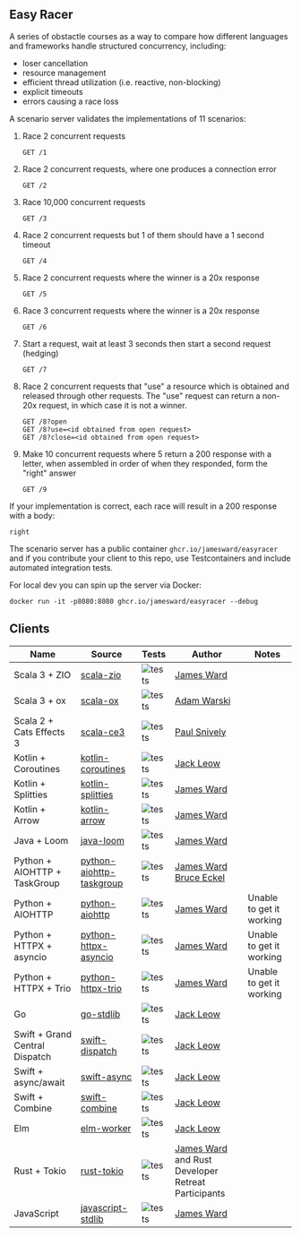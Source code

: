 Easy Racer
----------

A series of obstactle courses as a way to compare how different languages and frameworks handle structured concurrency, including:
 - loser cancellation
 - resource management
 - efficient thread utilization (i.e. reactive, non-blocking)
 - explicit timeouts
 - errors causing a race loss

A scenario server validates the implementations of 11 scenarios:

1. Race 2 concurrent requests
    ```
    GET /1
    ```

2. Race 2 concurrent requests, where one produces a connection error
    ```
    GET /2
    ```

3. Race 10,000 concurrent requests
    ```
    GET /3
    ```

4. Race 2 concurrent requests but 1 of them should have a 1 second timeout
    ```
    GET /4
    ```

5. Race 2 concurrent requests where the winner is a 20x response
    ```
    GET /5
    ```

6. Race 3 concurrent requests where the winner is a 20x response
    ```
    GET /6
    ```

7. Start a request, wait at least 3 seconds then start a second request (hedging)
    ```
    GET /7
    ```

8. Race 2 concurrent requests that "use" a resource which is obtained and released through other requests. The "use" request can return a non-20x request, in which case it is not a winner.
    ```
    GET /8?open
    GET /8?use=<id obtained from open request>
    GET /8?close=<id obtained from open request>
    ```

9. Make 10 concurrent requests where 5 return a 200 response with a letter, when assembled in order of when they responded, form the "right" answer
    ```
    GET /9
    ```

If your implementation is correct, each race will result in a 200 response with a body:
```
right
```


The scenario server has a public container `ghcr.io/jamesward/easyracer` and if you contribute your client to this repo, use Testcontainers and include automated integration tests.

For local dev you can spin up the server via Docker:
```
docker run -it -p8080:8080 ghcr.io/jamesward/easyracer --debug
```

## Clients
| Name                           | Source                                               | Tests                                                                                                     | Author                                                                                  | Notes |
|--------------------------------|------------------------------------------------------|-----------------------------------------------------------------------------------------------------------|-----------------------------------------------------------------------------------------| ----- |
| Scala 3 + ZIO                  | [scala-zio](scala-zio)                               | ![tests](https://github.com/jamesward/easyracer/actions/workflows/scala-zio.yaml/badge.svg)               | [James Ward](https://github.com/jamesward)                                              | |
| Scala 3 + ox                   | [scala-ox](scala-ox)                                 | ![tests](https://github.com/jamesward/easyracer/actions/workflows/scala-ox.yaml/badge.svg)                | [Adam Warski](https://github.com/adamw)                                                 | |
| Scala 2 + Cats Effects 3       | [scala-ce3](scala-ce3)                               | ![tests](https://github.com/jamesward/easyracer/actions/workflows/scala-ce3.yaml/badge.svg)               | [Paul Snively](https://github.com/paul-snively)                                                 | |
| Kotlin + Coroutines            | [kotlin-coroutines](kotlin-coroutines)               | ![tests](https://github.com/jamesward/easyracer/actions/workflows/kotlin-coroutines.yaml/badge.svg)       | [Jack Leow](https://github.com/jackgene)                                                | |
| Kotlin + Splitties             | [kotlin-splitties](kotlin-splitties)                 | ![tests](https://github.com/jamesward/easyracer/actions/workflows/kotlin-splitties.yaml/badge.svg)        | [James Ward](https://github.com/jamesward)                                              | |
| Kotlin + Arrow                 | [kotlin-arrow](kotlin-arrow)                         | ![tests](https://github.com/jamesward/easyracer/actions/workflows/kotlin-arrow.yaml/badge.svg)            | [James Ward](https://github.com/jamesward)                                              | |
| Java + Loom                    | [java-loom](java-loom)                               | ![tests](https://github.com/jamesward/easyracer/actions/workflows/java-loom.yaml/badge.svg)               | [James Ward](https://github.com/jamesward)                                              | |
| Python + AIOHTTP + TaskGroup   | [python-aiohttp-taskgroup](python-aiohttp-taskgroup) | ![tests](https://github.com/jamesward/easyracer/actions/workflows/python-aiohttp-taskgroup.yaml/badge.svg) | [James Ward](https://github.com/jamesward) [Bruce Eckel](https://github.com/BruceEckel) | |
| Python + AIOHTTP               | [python-aiohttp](python-aiohttp)                     | ![tests](https://github.com/jamesward/easyracer/actions/workflows/python-aiohttp.yaml/badge.svg)          | [James Ward](https://github.com/jamesward)                                              | Unable to get it working |
| Python + HTTPX + asyncio       | [python-httpx-asyncio](python-httpx-asyncio)         | ![tests](https://github.com/jamesward/easyracer/actions/workflows/python-httpx-asyncio.yaml/badge.svg)    | [James Ward](https://github.com/jamesward)                                              | Unable to get it working |
| Python + HTTPX + Trio          | [python-httpx-trio](python-httpx-trio)               | ![tests](https://github.com/jamesward/easyracer/actions/workflows/python-httpx-trio.yaml/badge.svg)       | [James Ward](https://github.com/jamesward)                                              | Unable to get it working |
| Go                             | [go-stdlib](go-stdlib)                               | ![tests](https://github.com/jamesward/easyracer/actions/workflows/go-stdlib.yaml/badge.svg)               | [Jack Leow](https://github.com/jackgene)                                                | |
| Swift + Grand Central Dispatch | [swift-dispatch](swift-dispatch)                     | ![tests](https://github.com/jamesward/easyracer/actions/workflows/swift-dispatch.yaml/badge.svg)          | [Jack Leow](https://github.com/jackgene)                                                | |
| Swift + async/await            | [swift-async](swift-async)                           | ![tests](https://github.com/jamesward/easyracer/actions/workflows/swift-async.yaml/badge.svg)             | [Jack Leow](https://github.com/jackgene)                                                | |
| Swift + Combine                | [swift-combine](swift-combine)                       | ![tests](https://github.com/jamesward/easyracer/actions/workflows/swift-combine.yaml/badge.svg)           | [Jack Leow](https://github.com/jackgene)                                                | |
| Elm                            | [elm-worker](elm-worker)                             | ![tests](https://github.com/jamesward/easyracer/actions/workflows/elm-worker.yaml/badge.svg)              | [Jack Leow](https://github.com/jackgene)                                                | |
| Rust + Tokio                   | [rust-tokio](rust-tokio)                             | ![tests](https://github.com/jamesward/easyracer/actions/workflows/rust-tokio.yaml/badge.svg)              | [James Ward](https://github.com/jamesward) and Rust Developer Retreat Participants      | |
| JavaScript                     | [javascript-stdlib](javascript-stdlib)                      | ![tests](https://github.com/jamesward/easyracer/actions/workflows/javascript-stdlib.yaml/badge.svg)               | [James Ward](https://github.com/jamesward) | |
